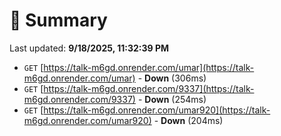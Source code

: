 # 📖 Summary
Last updated: **9/18/2025, 11:32:39 PM**

- `GET` [https://talk-m6gd.onrender.com/umar](https://talk-m6gd.onrender.com/umar) - **Down** (306ms)
- `GET` [https://talk-m6gd.onrender.com/9337](https://talk-m6gd.onrender.com/9337) - **Down** (254ms)
- `GET` [https://talk-m6gd.onrender.com/umar920](https://talk-m6gd.onrender.com/umar920) - **Down** (204ms)
